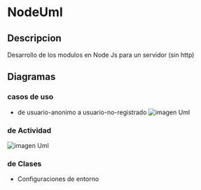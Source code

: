 # NodeUml 
## Descripcion
Desarrollo de los modulos en Node Js para un servidor (sin http)
## Diagramas
### casos de uso
- de usuario-anonimo a usuario-no-registrado
  ![imagen Uml](http://www.plantuml.com/plantuml/proxy?cache=no&src=https://raw.github.com/vonbeitthia/NodeUml/main/uml/1UCwelcome.plantuml)

 ### de Actividad

  ![imagen Uml](http://www.plantuml.com/plantuml/proxy?cache=no&src=https://raw.github.com/vonbeitthia/NodeUml/main/uml/2ACwelcome.plantuml)

### de Clases
  - Configuraciones de entorno








